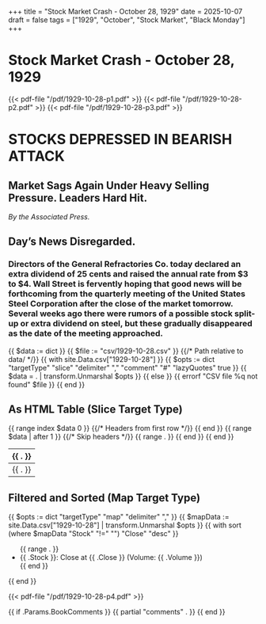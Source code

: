 +++
title = "Stock Market Crash - October 28, 1929"
date = 2025-10-07
draft = false
tags = ["1929", "October", "Stock Market", "Black Monday"]
+++
# Stock Market Crash - October 28, 1929

{{< pdf-file "/pdf/1929-10-28-p1.pdf" >}}
{{< pdf-file "/pdf/1929-10-28-p2.pdf" >}}
{{< pdf-file "/pdf/1929-10-28-p3.pdf" >}}

# STOCKS DEPRESSED IN BEARISH ATTACK
## Market Sags Again Under Heavy Selling Pressure. Leaders Hard Hit.
*By the Associated Press.*

## Day’s News Disregarded.
### Directors of the General Refractories Co. today declared an extra dividend of 25 cents and raised the annual rate from $3 to $4. Wall Street is fervently hoping that good news will be forthcoming from the quarterly meeting of the United States Steel Corporation after the close of the market tomorrow. Several weeks ago there were rumors of a possible stock split-up or extra dividend on steel, but these gradually disappeared as the date of the meeting approached.

{{ $data := dict }}
{{ $file := "csv/1929-10-28.csv" }} {{/* Path relative to data/ */}}
{{ with site.Data.csv["1929-10-28"] }}
  {{ $opts := dict "targetType" "slice" "delimiter" "," "comment" "#" "lazyQuotes" true }}
  {{ $data = . | transform.Unmarshal $opts }}
{{ else }}
  {{ errorf "CSV file %q not found" $file }}
{{ end }}

## As HTML Table (Slice Target Type)
<table>
  <thead>
    <tr>
      {{ range index $data 0 }} {{/* Headers from first row */}}
        <th>{{ . }}</th>
      {{ end }}
    </tr>
  </thead>
  <tbody>
    {{ range $data | after 1 }} {{/* Skip headers */}}
      <tr>
        {{ range . }}
          <td>{{ . }}</td>
        {{ end }}
      </tr>
    {{ end }}
  </tbody>
</table>

## Filtered and Sorted (Map Target Type)
{{ $opts := dict "targetType" "map" "delimiter" "," }}
{{ $mapData := site.Data.csv["1929-10-28"] | transform.Unmarshal $opts }}
{{ with sort (where $mapData "Stock" "!=" "") "Close" "desc" }}
  <ul>
    {{ range . }}
      <li>{{ .Stock }}: Close at {{ .Close }} (Volume: {{ .Volume }})</li>
    {{ end }}
  </ul>
{{ end }}

{{< pdf-file "/pdf/1929-10-28-p4.pdf" >}}

{{ if .Params.BookComments }}
  {{ partial "comments" . }}
{{ end }}
